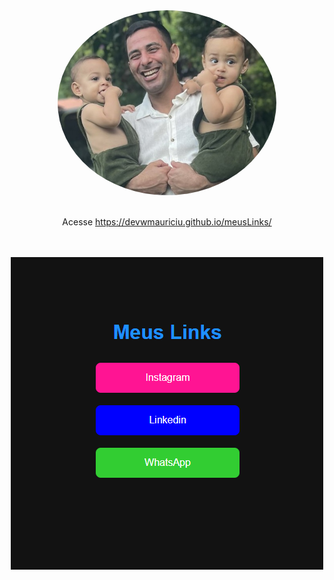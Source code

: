 <div align="center">
  <img src="img/gemeos-cortada.jpg" alt="gemeos no colo" style="border-radius:50%; width: 350px;">
</div>
<br/>
<div align="center">
  <p>
    Acesse <a href="https://devwmauriciu.github.io/meusLinks/" target="_blank">https://devwmauriciu.github.io/meusLinks/</a>
  </p>
</div>
<br/>
<br/>
<div align="center">
  <a href="https://devwmauriciu.github.io/meusLinks/" target="_blank">
    <img src="img/Meus links.png">
  </a>
</div>

